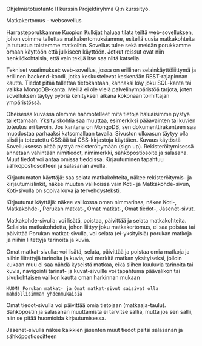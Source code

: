 Ohjelmistotuotanto II kurssin Projektiryhmä Q:n kurssityö.

Matkakertomus - websovellus

Harrasteporukkamme Kuopion Kulkijat haluaa tilata teiltä web-sovelluksen, johon voimme tallettaa matkakertomuksiamme, esitellä uusia matkakohteita ja tutustua toistemme matkoihin. Sovellus tulee sekä meidän porukkamme omaan käyttöön että julkiseen käyttöön. Jotkut reissut ovat niin henkilökohtaisia, että vain tekijä itse saa niitä katsella.

Tekniset vaatimukset: web-sovellus, jossa on erillinen selainkäyttöliittymä ja erillinen backend-koodi, jotka keskustelevat keskenään REST-rajapinnan kautta. Tiedot pitää tallettaa tietokantaan, kannaksi käy joku SQL-kanta tai vaikka MongoDB-kanta. Meillä ei ole vielä palvelinympäristöä tarjota, joten sovelluksen täytyy pyöriä kehityksen aikana kokonaan toimittajan ympäristössä.

Oheisessa kuvassa olemme hahmotelleet mitä tietoja haluaisimme pystyä tallettamaan. Yksityiskohtia saa muuttaa, esimerkiksi pääavainten tai kuvien toteutus eri tavoin. Jos kantana on MongoDB, sen dokumenttirakenteen saa muodostaa parhaaksi katsomallaan tavalla.
Sivuston ulkoasun täytyy olla siisti ja toteutettu CSS:ää tai CSS-kirjastoja käyttäen.
Kuvaus käytöstä
Sovelluksessa pitää pystyä rekisteröitymään (sign up). Rekisteröitymisessä annetaan vähintään nimitiedot, nimimerkki, sähköpostiosoite ja salasana. Muut tiedot voi antaa omissa tiedoissa.
Kirjautuminen tapahtuu sähköpostiosoitteen ja salasanan avulla.

Kirjautumaton käyttäjä:
    saa selata matkakohteita, 
    näkee rekisteröitymis- ja kirjautumislinkit, 
    näkee muuten valikoissa vain Koti- ja Matkakohde-sivun, 
    Koti-sivulla on sopiva kuva ja tervehdysteksti, 

Kirjautunut käyttäjä:
 näkee valikossa oman nimmarinsa,
  näkee Koti-, Matkakohde-, Porukan matkat-, Omat matkat-, Omat tiedot-, Jäsenet-sivut.
  
 Matkakohde-sivulla:
   voi lisätä, poistaa, päivittää ja selata matkakohteita. Sellaista matkakohdetta, johon liittyy joku matkakertomus, ei saa poistaa tai päivittää
   Porukan matkat-sivulla, 
   voi selata (ei-yksityisiä) porukan matkoja ja niihin liitettyjä tarinoita ja kuvia.
   
   
   Omat matkat-sivulla:
   voi lisätä, selata, päivittää ja poistaa omia matkoja ja niihin liitettyjä tarinoita ja kuvia,
    voi merkitä matkan yksityiseksi, jolloin kukaan muu ei saa nähdä kyseistä matkaa, eikä siihen kuuluvia tarinoita tai kuvia, 
   navigointi tarinat- ja kuvat-sivuille voi tapahtuma päävalikon tai sivukohtaisen valikon kautta oman harkinnan mukaan
   
    HUOM! Porukan matkat- ja Omat matkat-sivut saisivat olla mahdollisimman yhdenmukaisia
    
Omat tiedot-sivulla voi päivittää omia tietojaan (matkaaja-taulu). Sähköpostin ja salasanan muuttamista ei tarvitse sallia, mutta jos sen sallii, niin se pitää huomioida kirjautumisessa.
    
Jäsenet-sivulla näkee kaikkien jäsenten muut tiedot paitsi salasanan ja sähköpostiosoitteen
